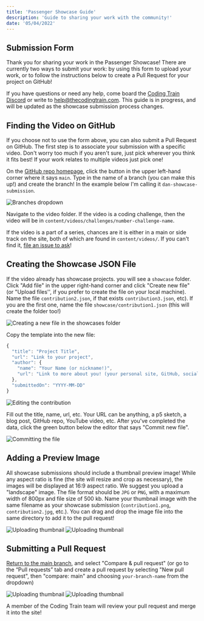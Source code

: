 ```yaml
---
title: 'Passenger Showcase Guide'
description: 'Guide to sharing your work with the community!'
date: '05/04/2022'
---
```


## Submission Form

Thank you for sharing your work in the Passenger Showcase! There are currently two ways to submit your work: by using this form to upload your work, or to follow the instructions below to create a Pull Request for your project on GitHub!

<PassengerShowcaseForm />

If you have questions or need any help, come board the [Coding Train Discord](https://thecodingtrain.com/discord) or write to help@thecodingtrain.com. This guide is in progress, and will be updated as the showcase submission process changes.

## Finding the Video on GitHub

If you choose not to use the form above, you can also submit a Pull Request on GitHub. The first step is to associate your submission with a specific video. Don't worry too much if you aren't sure, just pick wherever you think it fits best! If your work relates to multiple videos just pick one!

On the [GitHub repo homepage](https://github.com/CodingTrain/thecodingtrain.com), click the button in the upper left-hand corner where it says `main`. Type in the name of a branch (you can make this up!) and create the branch! In the example below I'm calling it `dan-showcase-submission`.

![Branches dropdown](./passenger-showcase/branches.png)

Navigate to the video folder. If the video is a coding challenge, then the video will be in `content/videos/challenges/number-challenge-name`.

If the video is a part of a series, chances are it is either in a main or side track on the site, both of which are found in `content/videos/`. If you can't find it, [file an issue to ask](https://github.com/CodingTrain/thecodingtrain.com/issues)!

## Creating the Showcase JSON File

If the video already has showcase projects. you will see a `showcase` folder. Click "Add file" in the upper right-hand corner and click "Create new file" (or "Upload files'', if you prefer to create the file on your local machine). Name the file `contribution2.json`, if that exists `contribution3.json`, etc). If you are the first one, name the file `showcase/contribution1.json` (this will create the folder too!)

![Creating a new file in the showcases folder](./passenger-showcase/showcasefolder.png)

Copy the template into the new file:

```js
{
  "title": "Project Title",
  "url": "Link to your project",
  "author": {
    "name": "Your Name (or nickname!)",
    "url": "Link to more about you! (your personal site, GitHub, social media, etc.)"
  },
  "submittedOn": "YYYY-MM-DD"
}
```

![Editing the contribution](./passenger-showcase/editor.png)

Fill out the title, name, url, etc. Your URL can be anything, a p5 sketch, a blog post, GitHub repo, YouTube video, etc. After you've completed the data, click the green button below the editor that says "Commit new file".

![Committing the file](./passenger-showcase/commit.png)

## Adding a Preview Image

All showcase submissions should include a thumbnail preview image! While any aspect ratio is fine (the site will resize and crop as necessary), the images will be displayed at 16:9 aspect ratio. We suggest you upload a "landscape" image. The file format should be `JPG` or `PNG`, with a maximum width of 800px and file size of 500 kb. Name your thumbnail image with the same filename as your showcase submission (`contribution1.png`, `contribution2.jpg`, etc.). You can drag and drop the image file into the same directory to add it to the pull request!

![Uploading thumbnail](./passenger-showcase/thumbnail1.png)
![Uploading thumbnail](./passenger-showcase/thumbnail2.png)

## Submitting a Pull Request

[Return to the main branch](https://github.com/CodingTrain/thecodingtrain.com/tree/main), and select "Compare & pull request" (or go to the “Pull requests” tab and create a pull request by selecting "New pull request", then "compare: main" and choosing `your-branch-name` from the dropdown)

![Uploading thumbnail](./passenger-showcase/pullrequest1.png)
![Uploading thumbnail](./passenger-showcase/pullrequest2.png)

A member of the Coding Train team will review your pull request and merge it into the site!
